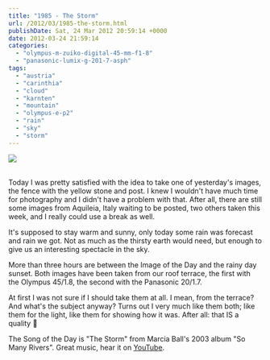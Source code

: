 ```yaml
---
title: "1985 - The Storm"
url: /2012/03/1985-the-storm.html
publishDate: Sat, 24 Mar 2012 20:59:14 +0000
date: 2012-03-24 21:59:14
categories: 
  - "olympus-m-zuiko-digital-45-mm-f1-8"
  - "panasonic-lumix-g-201-7-asph"
tags: 
  - "austria"
  - "carinthia"
  - "cloud"
  - "karnten"
  - "mountain"
  - "olympus-e-p2"
  - "rain"
  - "sky"
  - "storm"
---
```

<div class="container">
<div class="center"><a target="_blank" href="https://d25zfm9zpd7gm5.cloudfront.net/1200x1200/2012/20120324_153256_ps.jpg"><img src="https://d25zfm9zpd7gm5.cloudfront.net/0600x0600/2012/20120324_153256_ps.jpg" /></a></div>
</div>
<br />

Today I was pretty satisfied with the idea to take one of yesterday's images, the fence with the yellow stone and post. I knew I wouldn't have much time for photography and I didn't have a problem with that. After all, there are still some images from Aquileia, Italy waiting to be posted, two others taken this week, and I really could use a break as well.

<a target="_blank" href="https://d25zfm9zpd7gm5.cloudfront.net/1200x1200/2012/20120324_184207_ps.jpg"><img style="margin: 0pt 0px 0pt 10px; float: right;" src="https://d25zfm9zpd7gm5.cloudfront.net/0150x0150/2012/20120324_184207_ps.jpg" alt="" border="0" /></a> It's supposed to stay warm and sunny, only today some rain was forecast and rain we got. Not as much as the thirsty earth would need, but enough to give us an interesting spectacle in the sky.

 More than three hours are between the Image of the Day and the rainy day sunset. Both images have been taken from our roof terrace, the first with the Olympus 45/1.8, the second with the Panasonic 20/1.7.

At first I was not sure if I should take them at all. I mean, from the terrace? And what's the subject anyway? Turns out I very much like them both; like them for the light, like them for showing how it was. After all: that IS a quality 🙂

The Song of the Day is "The Storm" from Marcia Ball's 2003 album "So Many Rivers". Great music, hear it on <a href="http://www.youtube.com/watch?v=i7fuWzatydo" target="_blank">YouTube</a>.
